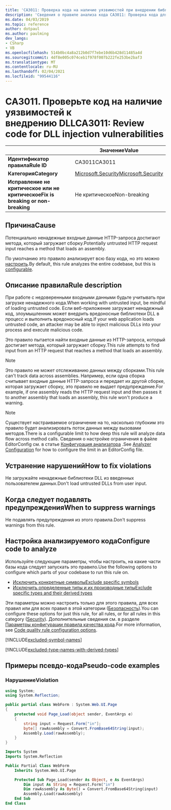 ```yaml
---
title: 'CA3011: Проверка кода на наличие уязвимостей при внедрении библиотеки DLL (анализ кода)'
description: 'Сведения о правиле анализа кода CA3011: Проверка кода для уязвимостей внедрения библиотеки DLL'
ms.date: 04/03/2019
ms.topic: reference
author: dotpaul
ms.author: paulming
dev_langs:
- CSharp
- VB
ms.openlocfilehash: 514b0bc4a8a212b0d7f7ebe10d6b428d11485a4d
ms.sourcegitcommit: 4df8e005c074ceb1f978f007b222fe253be2baf3
ms.translationtype: MT
ms.contentlocale: ru-RU
ms.lasthandoff: 02/04/2021
ms.locfileid: "99544116"
---
```

# <a name="ca3011-review-code-for-dll-injection-vulnerabilities"></a><span data-ttu-id="bb260-103">CA3011. Проверьте код на наличие уязвимостей к внедрению DLL</span><span class="sxs-lookup"><span data-stu-id="bb260-103">CA3011: Review code for DLL injection vulnerabilities</span></span>

| | <span data-ttu-id="bb260-104">Значение</span><span class="sxs-lookup"><span data-stu-id="bb260-104">Value</span></span> |
|-|-|
| <span data-ttu-id="bb260-105">**Идентификатор правила**</span><span class="sxs-lookup"><span data-stu-id="bb260-105">**Rule ID**</span></span> |<span data-ttu-id="bb260-106">CA3011</span><span class="sxs-lookup"><span data-stu-id="bb260-106">CA3011</span></span>|
| <span data-ttu-id="bb260-107">**Категория**</span><span class="sxs-lookup"><span data-stu-id="bb260-107">**Category**</span></span> |[<span data-ttu-id="bb260-108">Microsoft.Security</span><span class="sxs-lookup"><span data-stu-id="bb260-108">Microsoft.Security</span></span>](security-warnings.md)|
| <span data-ttu-id="bb260-109">**Исправление не критическое или не критическое**</span><span class="sxs-lookup"><span data-stu-id="bb260-109">**Fix is breaking or non-breaking**</span></span> |<span data-ttu-id="bb260-110">Не критическое</span><span class="sxs-lookup"><span data-stu-id="bb260-110">Non-breaking</span></span>|

## <a name="cause"></a><span data-ttu-id="bb260-111">Причина</span><span class="sxs-lookup"><span data-stu-id="bb260-111">Cause</span></span>

<span data-ttu-id="bb260-112">Потенциально ненадежные входные данные HTTP-запроса достигают метода, который загружает сборку.</span><span class="sxs-lookup"><span data-stu-id="bb260-112">Potentially untrusted HTTP request input reaches a method that loads an assembly.</span></span>

<span data-ttu-id="bb260-113">По умолчанию это правило анализирует всю базу кода, но это можно [настроить](#configure-code-to-analyze).</span><span class="sxs-lookup"><span data-stu-id="bb260-113">By default, this rule analyzes the entire codebase, but this is [configurable](#configure-code-to-analyze).</span></span>

## <a name="rule-description"></a><span data-ttu-id="bb260-114">Описание правила</span><span class="sxs-lookup"><span data-stu-id="bb260-114">Rule description</span></span>

<span data-ttu-id="bb260-115">При работе с недоверенными входными данными будьте учитывать при загрузке ненадежного кода.</span><span class="sxs-lookup"><span data-stu-id="bb260-115">When working with untrusted input, be mindful of loading untrusted code.</span></span> <span data-ttu-id="bb260-116">Если веб-приложение загружает ненадежный код, злоумышленник может внедрить вредоносные библиотеки DLL в процесс и выполнить вредоносный код.</span><span class="sxs-lookup"><span data-stu-id="bb260-116">If your web application loads untrusted code, an attacker may be able to inject malicious DLLs into your process and execute malicious code.</span></span>

<span data-ttu-id="bb260-117">Это правило пытается найти входные данные из HTTP-запроса, который достигает метода, который загружает сборку.</span><span class="sxs-lookup"><span data-stu-id="bb260-117">This rule attempts to find input from an HTTP request that reaches a method that loads an assembly.</span></span>

> [!NOTE]
> <span data-ttu-id="bb260-118">Это правило не может отслеживанию данных между сборками.</span><span class="sxs-lookup"><span data-stu-id="bb260-118">This rule can't track data across assemblies.</span></span> <span data-ttu-id="bb260-119">Например, если одна сборка считывает входные данные HTTP-запроса и передает их другой сборке, которая загружает сборку, это правило не выдает предупреждение.</span><span class="sxs-lookup"><span data-stu-id="bb260-119">For example, if one assembly reads the HTTP request input and then passes it to another assembly that loads an assembly, this rule won't produce a warning.</span></span>

> [!NOTE]
> <span data-ttu-id="bb260-120">Существует настраиваемое ограничение на то, насколько глубоким это правило будет анализировать поток данных между вызовами методов.</span><span class="sxs-lookup"><span data-stu-id="bb260-120">There is a configurable limit to how deep this rule will analyze data flow across method calls.</span></span> <span data-ttu-id="bb260-121">Сведения о настройке ограничения в файле EditorConfig см. в статье [Конфигурация анализатора](https://github.com/dotnet/roslyn-analyzers/blob/master/docs/Analyzer%20Configuration.md#dataflow-analysis) .</span><span class="sxs-lookup"><span data-stu-id="bb260-121">See [Analyzer Configuration](https://github.com/dotnet/roslyn-analyzers/blob/master/docs/Analyzer%20Configuration.md#dataflow-analysis) for how to configure the limit in an EditorConfig file.</span></span>

## <a name="how-to-fix-violations"></a><span data-ttu-id="bb260-122">Устранение нарушений</span><span class="sxs-lookup"><span data-stu-id="bb260-122">How to fix violations</span></span>

<span data-ttu-id="bb260-123">Не загружайте ненадежные библиотеки DLL из введенных пользователем данных.</span><span class="sxs-lookup"><span data-stu-id="bb260-123">Don't load untrusted DLLs from user input.</span></span>

## <a name="when-to-suppress-warnings"></a><span data-ttu-id="bb260-124">Когда следует подавлять предупреждения</span><span class="sxs-lookup"><span data-stu-id="bb260-124">When to suppress warnings</span></span>

<span data-ttu-id="bb260-125">Не подавлять предупреждения из этого правила.</span><span class="sxs-lookup"><span data-stu-id="bb260-125">Don't suppress warnings from this rule.</span></span>

## <a name="configure-code-to-analyze"></a><span data-ttu-id="bb260-126">Настройка анализируемого кода</span><span class="sxs-lookup"><span data-stu-id="bb260-126">Configure code to analyze</span></span>

<span data-ttu-id="bb260-127">Используйте следующие параметры, чтобы настроить, на какие части базы кода следует запускать это правило.</span><span class="sxs-lookup"><span data-stu-id="bb260-127">Use the following options to configure which parts of your codebase to run this rule on.</span></span>

- [<span data-ttu-id="bb260-128">Исключить конкретные символы</span><span class="sxs-lookup"><span data-stu-id="bb260-128">Exclude specific symbols</span></span>](#exclude-specific-symbols)
- [<span data-ttu-id="bb260-129">Исключить определенные типы и их производные типы</span><span class="sxs-lookup"><span data-stu-id="bb260-129">Exclude specific types and their derived types</span></span>](#exclude-specific-types-and-their-derived-types)

<span data-ttu-id="bb260-130">Эти параметры можно настроить только для этого правила, для всех правил или для всех правил в этой категории ([Безопасность](security-warnings.md)).</span><span class="sxs-lookup"><span data-stu-id="bb260-130">You can configure these options for just this rule, for all rules, or for all rules in this category ([Security](security-warnings.md)).</span></span> <span data-ttu-id="bb260-131">Дополнительные сведения см. в разделе [Параметры конфигурации правила качества кода](../code-quality-rule-options.md).</span><span class="sxs-lookup"><span data-stu-id="bb260-131">For more information, see [Code quality rule configuration options](../code-quality-rule-options.md).</span></span>

[!INCLUDE[excluded-symbol-names](~/includes/code-analysis/excluded-symbol-names.md)]

[!INCLUDE[excluded-type-names-with-derived-types](~/includes/code-analysis/excluded-type-names-with-derived-types.md)]

## <a name="pseudo-code-examples"></a><span data-ttu-id="bb260-132">Примеры псевдо-кода</span><span class="sxs-lookup"><span data-stu-id="bb260-132">Pseudo-code examples</span></span>

### <a name="violation"></a><span data-ttu-id="bb260-133">Нарушение</span><span class="sxs-lookup"><span data-stu-id="bb260-133">Violation</span></span>

```csharp
using System;
using System.Reflection;

public partial class WebForm : System.Web.UI.Page
{
    protected void Page_Load(object sender, EventArgs e)
    {
        string input = Request.Form["in"];
        byte[] rawAssembly = Convert.FromBase64String(input);
        Assembly.Load(rawAssembly);
    }
}
```

```vb
Imports System
Imports System.Reflection

Public Partial Class WebForm
    Inherits System.Web.UI.Page

    Protected Sub Page_Load(sender As Object, e As EventArgs)
        Dim input As String = Request.Form("in")
        Dim rawAssembly As Byte() = Convert.FromBase64String(input)
        Assembly.Load(rawAssembly)
    End Sub
End Class
```
